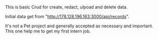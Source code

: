 This is basic Crud for create, redact, ulpoad and delete data.

Initial data get from "http://178.128.196.163:3000/api/records".

It's not a Pet project and generally accepted as necessary and important. This one help me to get my first intern job.

